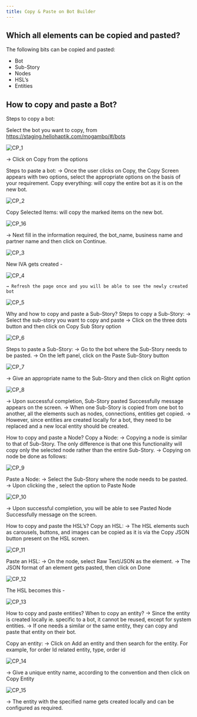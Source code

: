 ```yaml
---
title: Copy & Paste on Bot Builder
---
```


## Which all elements can be copied and pasted?

The following bits can be copied and pasted:

- Bot
- Sub-Story
- Nodes
- HSL’s  
- Entities

## How to copy and paste a Bot?

Steps to copy a bot:

Select the bot you want to copy, from https://staging.hellohaptik.com/mogambo/#/bots

![CP_1](assets/CP1.png)

→ Click on Copy from the options

Steps to paste a bot:
	→ Once the user clicks on Copy, the Copy Screen appears with two options, select the appropriate options on the basis of your requirement.
Copy everything: will copy the entire bot as it is on the new bot.

![CP_2](assets/CP2.png)

Copy Selected Items: will copy the marked items on the new bot. 

![CP_16](assets/CP16.png)

→ Next fill in the information required, the bot_name, business name and partner name and then click on Continue.

![CP_3](assets/CP3.png)

New IVA gets created -

![CP_4](assets/CP4.png)

	→ Refresh the page once and you will be able to see the newly created bot

![CP_5](assets/CP5.png)

Why and how to copy and paste a Sub-Story?
Steps to copy a Sub-Story:
→ Select the sub-story you want to copy and paste
→ Click on the three dots button and then click on Copy Sub Story option

![CP_6](assets/CP6.png)

Steps to paste a Sub-Story:
	→ Go to the bot where the Sub-Story needs to be pasted.
	→ On the left panel, click on the Paste Sub-Story button

![CP_7](assets/CP7.png)

→ Give an appropriate name to the Sub-Story and then click on Right option

![CP_8](assets/CP8.png)

→ Upon successful completion, Sub-Story pasted Successfully message appears on the screen.
→ When one Sub-Story is copied from one bot to another, all the elements such as nodes, connections, entities get copied.
→ However, since entities are created locally for a bot, they need to be replaced and a new local entity should be created.

How to copy and paste a Node?
Copy a Node:
→ Copying a node is similar to that of Sub-Story. The only difference is that one this functionality will copy only the selected node rather than the entire Sub-Story.
→ Copying on node be done as follows:

![CP_9](assets/CP9.png)

Paste a Node:
→ Select the Sub-Story where the node needs to be pasted.
→ Upon clicking the , select the option to Paste Node

![CP_10](assets/CP10.png)

→ Upon successful completion, you will be able to see Pasted Node Successfully message on the screen.

How to copy and paste the HSL’s?
Copy an HSL:
	→ The HSL elements such as carousels, buttons, and images can be copied as it is via the Copy JSON button present on the HSL screen.

![CP_11](assets/CP11.png)

Paste an HSL:
	→ On the node, select Raw Text/JSON as the element.
	→ The JSON format of an element gets pasted, then click on Done

![CP_12](assets/CP12.png)

The HSL becomes this -

![CP_13](assets/CP13.png)

How to copy and paste entities?
When to copy an entity?
→ Since the entity is created locally ie. specific to a bot, it cannot be reused, except for system entities. 
→ If one needs a similar or the same entity, they can copy and paste that entity on their bot.

Copy an entity:
	→ Click on Add an entity and then search for the entity. For example, for order Id related entity, type, order id

![CP_14](assets/CP14.png)

→ Give a unique entity name, according to the convention and then click on Copy Entity

![CP_15](assets/CP15.png)

→ The entity with the specified name gets created locally and can be configured as required.







